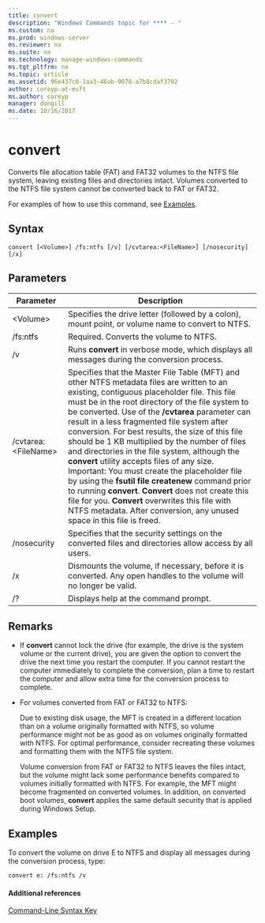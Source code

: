 ```yaml
---
title: convert
description: "Windows Commands topic for **** - "
ms.custom: na
ms.prod: windows-server
ms.reviewer: na
ms.suite: na
ms.technology: manage-windows-commands
ms.tgt_pltfrm: na
ms.topic: article
ms.assetid: 96e437c0-1aa3-46ab-9078-a7b8cdaf3792
author: coreyp-at-msft
ms.author: coreyp
manager: dongill
ms.date: 10/16/2017
---
```


# convert



Converts file allocation table (FAT) and FAT32 volumes to the NTFS file system, leaving existing files and directories intact. Volumes converted to the NTFS file system cannot be converted back to FAT or FAT32.

For examples of how to use this command, see [Examples](#BKMK_examples).

## Syntax

```
convert [<Volume>] /fs:ntfs [/v] [/cvtarea:<FileName>] [/nosecurity] [/x]
```

## Parameters

|Parameter|Description|
|---------|-----------|
|\<Volume>|Specifies the drive letter (followed by a colon), mount point, or volume name to convert to NTFS.|
|/fs:ntfs|Required. Converts the volume to NTFS.|
|/v|Runs **convert** in verbose mode, which displays all messages during the conversion process.|
|/cvtarea:\<FileName>|Specifies that the Master File Table (MFT) and other NTFS metadata files are written to an existing, contiguous placeholder file. This file must be in the root directory of the file system to be converted. Use of the **/cvtarea** parameter can result in a less fragmented file system after conversion. For best results, the size of this file should be 1 KB multiplied by the number of files and directories in the file system, although the **convert** utility accepts files of any size.</br>Important: You must create the placeholder file by using the **fsutil file createnew** command prior to running **convert**. **Convert** does not create this file for you. **Convert** overwrites this file with NTFS metadata. After conversion, any unused space in this file is freed.|
|/nosecurity|Specifies that the security settings on the converted files and directories allow access by all users.|
|/x|Dismounts the volume, if necessary, before it is converted. Any open handles to the volume will no longer be valid.|
|/?|Displays help at the command prompt.|

## Remarks

-   If **convert** cannot lock the drive (for example, the drive is the system volume or the current drive), you are given the option to convert the drive the next time you restart the computer. If you cannot restart the computer immediately to complete the conversion, plan a time to restart the computer and allow extra time for the conversion process to complete.
-   For volumes converted from FAT or FAT32 to NTFS:

    Due to existing disk usage, the MFT is created in a different location than on a volume originally formatted with NTFS, so volume performance might not be as good as on volumes originally formatted with NTFS. For optimal performance, consider recreating these volumes and formatting them with the NTFS file system.

    Volume conversion from FAT or FAT32 to NTFS leaves the files intact, but the volume might lack some performance benefits compared to volumes initially formatted with NTFS. For example, the MFT might become fragmented on converted volumes. In addition, on converted boot volumes, **convert** applies the same default security that is applied during Windows Setup.

## <a name="BKMK_examples"></a>Examples

To convert the volume on drive E to NTFS and display all messages during the conversion process, type:
```
convert e: /fs:ntfs /v
```

#### Additional references

[Command-Line Syntax Key](command-line-syntax-key.md)